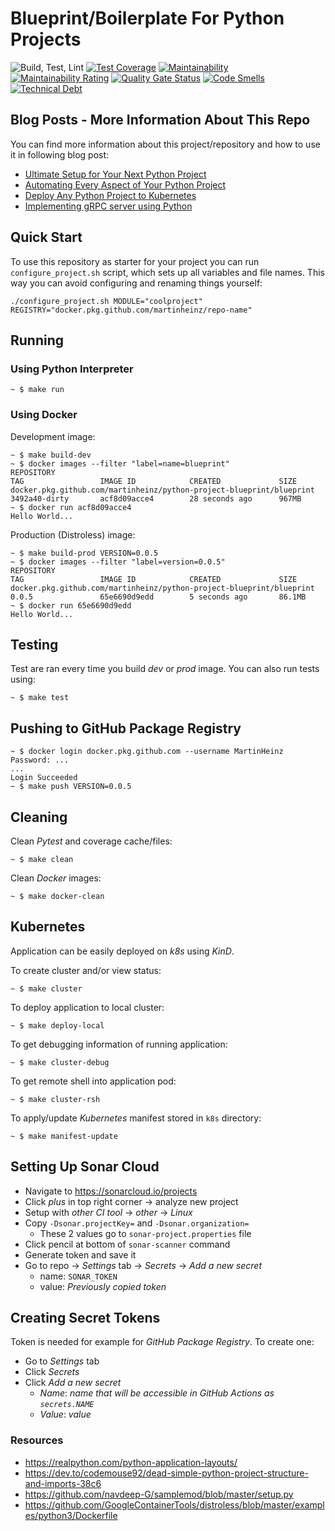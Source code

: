 # Blueprint/Boilerplate For Python Projects

![Build, Test, Lint](https://github.com/govindarajanv/python-template/workflows/Build,%20Test,%20Lint/badge.svg)
[![Test Coverage](https://api.codeclimate.com/v1/badges/886e337e84b79b1fb25e/test_coverage)](https://codeclimate.com/github/govindarajanv/python-template/test_coverage)
[![Maintainability](https://api.codeclimate.com/v1/badges/886e337e84b79b1fb25e/maintainability)](https://codeclimate.com/github/govindarajanv/python-template/maintainability)
[![Maintainability Rating](https://sonarcloud.io/api/project_badges/measure?project=govindarajanv_python-project-blueprint&metric=sqale_rating)](https://sonarcloud.io/dashboard?id=govindarajanv_python-project-blueprint)
[![Quality Gate Status](https://sonarcloud.io/api/project_badges/measure?project=govindarajanv_python-project-blueprint&metric=alert_status)](https://sonarcloud.io/dashboard?id=govindarajanv_python-project-blueprint)
[![Code Smells](https://sonarcloud.io/api/project_badges/measure?project=govindarajanv_python-project-blueprint&metric=code_smells)](https://sonarcloud.io/dashboard?id=govindarajanv_python-project-blueprint)
[![Technical Debt](https://sonarcloud.io/api/project_badges/measure?project=govindarajanv_python-project-blueprint&metric=sqale_index)](https://sonarcloud.io/dashboard?id=govindarajanv_python-project-blueprint)

## Blog Posts - More Information About This Repo

You can find more information about this project/repository and how to use it in following blog post:

- [Ultimate Setup for Your Next Python Project](https://towardsdatascience.com/ultimate-setup-for-your-next-python-project-179bda8a7c2c)
- [Automating Every Aspect of Your Python Project](https://towardsdatascience.com/automating-every-aspect-of-your-python-project-6517336af9da)
- [Deploy Any Python Project to Kubernetes](https://towardsdatascience.com/deploy-any-python-project-to-kubernetes-2c6ad4d41f14)
- [Implementing gRPC server using Python](https://towardsdatascience.com/implementing-grpc-server-using-python-9dc42e8daea0)

## Quick Start
To use this repository as starter for your project you can run `configure_project.sh` script, which sets up all variables and file names. This way you can avoid configuring and renaming things yourself:

```shell
./configure_project.sh MODULE="coolproject" REGISTRY="docker.pkg.github.com/martinheinz/repo-name"
```

## Running

### Using Python Interpreter
```shell
~ $ make run
```

### Using Docker

Development image:
```console
~ $ make build-dev
~ $ docker images --filter "label=name=blueprint"
REPOSITORY                                                             TAG                 IMAGE ID            CREATED             SIZE
docker.pkg.github.com/martinheinz/python-project-blueprint/blueprint   3492a40-dirty       acf8d09acce4        28 seconds ago      967MB
~ $ docker run acf8d09acce4
Hello World...
```

Production (Distroless) image:
```console
~ $ make build-prod VERSION=0.0.5
~ $ docker images --filter "label=version=0.0.5"
REPOSITORY                                                             TAG                 IMAGE ID            CREATED             SIZE
docker.pkg.github.com/martinheinz/python-project-blueprint/blueprint   0.0.5               65e6690d9edd        5 seconds ago       86.1MB
~ $ docker run 65e6690d9edd
Hello World...
```

## Testing

Test are ran every time you build _dev_ or _prod_ image. You can also run tests using:

```console
~ $ make test
```

## Pushing to GitHub Package Registry

```console
~ $ docker login docker.pkg.github.com --username MartinHeinz
Password: ...
...
Login Succeeded
~ $ make push VERSION=0.0.5
```

## Cleaning

Clean _Pytest_ and coverage cache/files:

```console
~ $ make clean
```

Clean _Docker_ images:

```console
~ $ make docker-clean
```

## Kubernetes

Application can be easily deployed on _k8s_ using _KinD_.

To create cluster and/or view status:

```console
~ $ make cluster
```

To deploy application to local cluster:

```console
~ $ make deploy-local
```

To get debugging information of running application:

```console
~ $ make cluster-debug
```

To get remote shell into application pod:

```console
~ $ make cluster-rsh
```

To apply/update _Kubernetes_ manifest stored in `k8s` directory:

```console
~ $ make manifest-update
```

## Setting Up Sonar Cloud
- Navigate to <https://sonarcloud.io/projects>
- Click _plus_ in top right corner -> analyze new project
- Setup with _other CI tool_ -> _other_ -> _Linux_
- Copy `-Dsonar.projectKey=` and `-Dsonar.organization=`
    - These 2 values go to `sonar-project.properties` file
- Click pencil at bottom of `sonar-scanner` command
- Generate token and save it
- Go to repo -> _Settings_ tab -> _Secrets_ -> _Add a new secret_
    - name: `SONAR_TOKEN`
    - value: _Previously copied token_
    
## Creating Secret Tokens
Token is needed for example for _GitHub Package Registry_. To create one:

- Go to _Settings_ tab
- Click _Secrets_
- Click _Add a new secret_
    - _Name_: _name that will be accessible in GitHub Actions as `secrets.NAME`_
    - _Value_: _value_

### Resources
- <https://realpython.com/python-application-layouts/>
- <https://dev.to/codemouse92/dead-simple-python-project-structure-and-imports-38c6>
- <https://github.com/navdeep-G/samplemod/blob/master/setup.py>
- <https://github.com/GoogleContainerTools/distroless/blob/master/examples/python3/Dockerfile>
